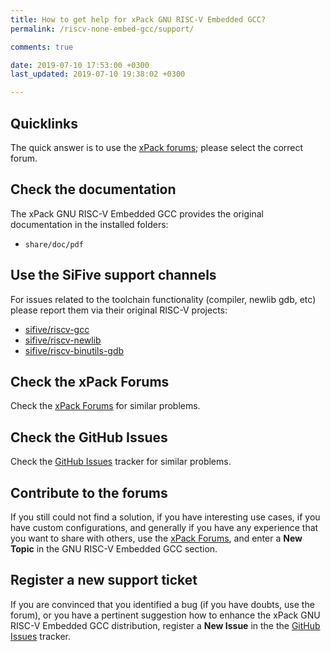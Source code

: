 ```yaml
---
title: How to get help for xPack GNU RISC-V Embedded GCC?
permalink: /riscv-none-embed-gcc/support/

comments: true

date: 2019-07-10 17:53:00 +0300
last_updated: 2019-07-10 19:38:02 +0300

---
```


## Quicklinks

The quick answer is to use the 
[xPack forums](https://www.tapatalk.com/groups/xpack/); please select 
the correct forum.

## Check the documentation

The xPack GNU RISC-V Embedded GCC provides the original documentation in the
installed folders:

- `share/doc/pdf`

## Use the SiFive support channels

For issues related to the toolchain functionality (compiler, newlib
gdb, etc) please report them via their original RISC-V projects:

- [sifive/riscv-gcc](https://github.com/sifive/riscv-gcc/issues)
- [sifive/riscv-newlib](https://github.com/sifive/riscv-newlib/issues)
- [sifive/riscv-binutils-gdb](https://github.com/sifive/riscv-binutils-gdb/issues)

## Check the xPack Forums

Check the [xPack Forums](https://www.tapatalk.com/groups/xpack/) for 
similar problems.

## Check the GitHub Issues

Check the 
[GitHub Issues](https://github.com/xpack-dev-tools/riscv-none-embed-gcc-xpack/issues/)
tracker for similar problems.

## Contribute to the forums

If you still could not find a solution, if you have interesting use 
cases, if you have custom configurations, and generally if you have 
any experience that you want to share with others, use the 
[xPack Forums](https://www.tapatalk.com/groups/xpack/), 
and enter a **New Topic** in the GNU RISC-V Embedded GCC section.

## Register a new support ticket

If you are convinced that you identified a bug (if you have doubts, 
use the forum), 
or you have a pertinent suggestion how to enhance the xPack GNU RISC-V Embedded GCC 
distribution, register a **New Issue** in the the
[GitHub Issues](https://github.com/xpack-dev-tools/riscv-none-embed-gcc-xpack/issues/)
tracker.
